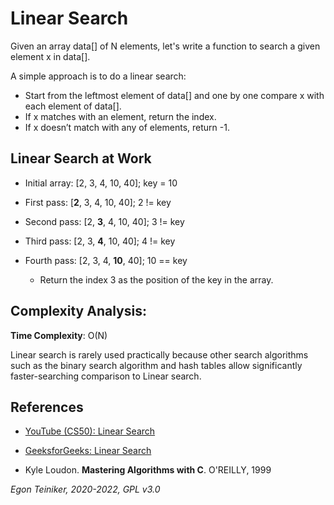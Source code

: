 # Linear Search

Given an array data[] of N elements, let's write a function to search a given element x in data[].

A simple approach is to do a linear search:
* Start from the leftmost element of data[] and one by one compare x with each element of data[].
* If x matches with an element, return the index.
* If x doesn’t match with any of elements, return -1.

## Linear Search at Work

* Initial array: [2, 3, 4, 10, 40]; key = 10

* First pass: [**2**, 3, 4, 10, 40]; 2 != key

* Second pass: [2, **3**, 4, 10, 40]; 3 != key

* Third pass: [2, 3, **4**, 10, 40]; 4 != key

* Fourth pass: [2, 3, 4, **10**, 40]; 10 == key
    * Return the index 3 as the position of the key in the array.

## Complexity Analysis:

**Time Complexity**: O(N)

Linear search is rarely used practically because other search algorithms such as the binary search algorithm and hash tables allow significantly faster-searching comparison to Linear search.


## References
* [YouTube (CS50): Linear Search](https://youtu.be/TwsgCHYmbbA)

* [GeeksforGeeks: Linear Search](https://www.geeksforgeeks.org/linear-search/)

* Kyle Loudon. **Mastering Algorithms with C**. O'REILLY, 1999
 
*Egon Teiniker, 2020-2022, GPL v3.0* 